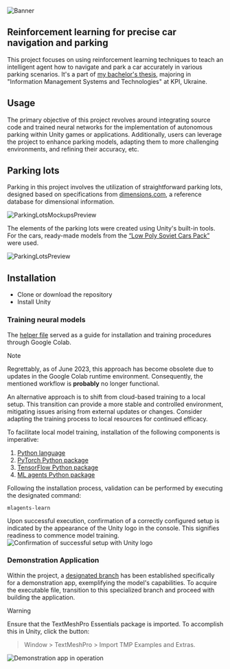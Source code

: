 ![Banner](https://github.com/yuradanyliuk/AutonomousParking/assets/56362999/7a597506-8a39-4713-8796-9ce82856b69b)

## Reinforcement learning for precise car navigation and parking
This project focuses on using reinforcement learning techniques to teach an intelligent agent how to navigate and park a car accurately in various parking scenarios.
It's a part of [my bachelor's thesis](https://drive.google.com/drive/folders/1YK7YRnL6dpJ33humapjptR0H9O5MAja_), majoring in "Information Management Systems and Technologies" at KPI, Ukraine.

## Usage
The primary objective of this project revolves around integrating source code and trained neural networks for the implementation of autonomous parking within Unity games or applications.
Additionally, users can leverage the project to enhance parking models, adapting them to more challenging environments, and refining their accuracy, etc.

## Parking lots
Parking in this project involves the utilization of straightforward parking lots, designed based on specifications from [dimensions.com](https://www.dimensions.com), a reference database for dimensional information.

![ParkingLotsMockupsPreview](https://github.com/yuradanyliuk/AutonomousParking/assets/56362999/1c3759db-2399-4041-9201-e7ec58817018)

The elements of the parking lots were created using Unity's built-in tools. For the cars, ready-made models from the [“Low Poly Soviet Cars Pack”](https://assetstore.unity.com/packages/3d/vehicles/low-poly-soviet-cars-pack-184453) were used.

![ParkingLotsPreview](https://github.com/yuradanyliuk/AutonomousParking/assets/56362999/55ea93fe-ad0d-49ce-9930-14b357e1d2ea)

## Installation
- Clone or download the repository
- Install Unity

### Training neural models
The [helper file](/Assets/MLAgents/Training/Scripts/AutonomousParkingTraining.ipynb) served as a guide for installation and training procedures through Google Colab.
> [!NOTE]
> Regrettably, as of June 2023, this approach has become obsolete due to updates in the Google Colab runtime environment. Consequently, the mentioned workflow is **probably** no longer functional.

An alternative approach is to shift from cloud-based training to a local setup. This transition can provide a more stable and controlled environment, mitigating issues arising from external updates or changes. Consider adapting the training process to local resources for continued efficacy.

To facilitate local model training, installation of the following components is imperative:
1) [Python language](https://www.python.org/downloads)
2) [PyTorch Python package](https://pytorch.org/get-started)
3) [TensorFlow Python package](https://www.tensorflow.org/install)
4) [ML agents Python package](https://pypi.org/project/mlagents)

Following the installation process, validation can be performed by executing the designated command:

    mlagents-learn

Upon successful execution, confirmation of a correctly configured setup is indicated by the appearance of the Unity logo in the console. This signifies readiness to commence model training.
![Confirmation of successful setup with Unity logo](https://github.com/danliukuri/AutonomousParking/assets/56362999/23d001e2-e8e2-4ff6-89f8-9cc51157c3db)

### Demonstration Application
Within the project, a [designated branch](/../create-model-demonstration-app) has been established specifically for a demonstration app, exemplifying the model's capabilities. To acquire the executable file, transition to this specialized branch and proceed with building the application.
> [!WARNING]
> Ensure that the TextMeshPro Essentials package is imported. To accomplish this in Unity, click the button:
> > Window > TextMeshPro > Import TMP Examples and Extras.

![Demonstration app in operation](https://github.com/danliukuri/AutonomousParking/assets/56362999/c7662a3d-a890-43da-bed3-13cf2817e069)
